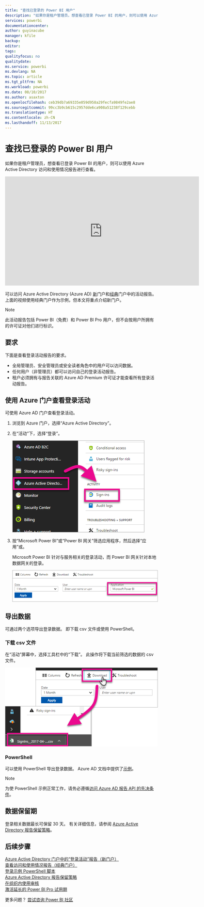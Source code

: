 ```yaml
---
title: "查找已登录的 Power BI 用户"
description: "如果你是租户管理员，想查看已登录 Power BI 的用户，则可以使用 Azure Active Directory 访问和使用情况报告进行查看。"
services: powerbi
documentationcenter: 
author: guyinacube
manager: kfile
backup: 
editor: 
tags: 
qualityfocus: no
qualitydate: 
ms.service: powerbi
ms.devlang: NA
ms.topic: article
ms.tgt_pltfrm: NA
ms.workload: powerbi
ms.date: 08/10/2017
ms.author: asaxton
ms.openlocfilehash: ceb39db7a69335e059d958a29fecfa9849fe2ae8
ms.sourcegitcommit: 99cc3b9cb615c2957dde6ca908a51238f129cebb
ms.translationtype: HT
ms.contentlocale: zh-CN
ms.lasthandoff: 11/13/2017
---
```

# <a name="find-power-bi-users-that-have-signed-in"></a>查找已登录的 Power BI 用户
如果你是租户管理员，想查看已登录 Power BI 的用户，则可以使用 Azure Active Directory 访问和使用情况报告进行查看。

<iframe width="640" height="360" src="https://www.youtube.com/embed/1AVgh9w9VM8?showinfo=0" frameborder="0" allowfullscreen></iframe>

可以访问 Azure Active Directory (Azure AD) [新](https://docs.microsoft.com/azure/active-directory/active-directory-reporting-activity-sign-ins)门户和[经典](https://docs.microsoft.com/azure/active-directory/active-directory-view-access-usage-reports)门户中的活动报告。 上面的视频使用经典门户作为示例，但本文将重点介绍新门户。

> [!NOTE]
> 此活动报告包括 Power BI（免费）和 Power BI Pro 用户，但不会按用户所拥有的许可证对他们进行标识。
> 
> 

## <a name="requirements"></a>要求
下面是查看登录活动报告的要求。

* 全局管理员、安全管理员或安全读者角色中的用户可以访问数据。
* 任何用户（非管理员）都可以访问自己的登录活动报告。
* 租户必须拥有与报告关联的 Azure AD Premium 许可证才能查看所有登录活动报告。

## <a name="using-the-azure-portal-to-view-sign-ins"></a>使用 Azure 门户查看登录活动
可使用 Azure AD 门户查看登录活动。

1. 浏览到 Azure 门户，选择“Azure Active Directory”。
2. 在“活动”下，选择“登录”。
   
    ![](media/service-admin-access-usage/azure-portal-sign-ins.png)
3. 按“Microsoft Power BI”或“Power BI 网关”筛选应用程序，然后选择“应用”或。
   
    Microsoft Power BI 针对与服务相关的登录活动，而 Power BI 网关针对本地数据网关的登录。
   
    ![](media/service-admin-access-usage/sign-in-filter.png)

## <a name="export-the-data"></a>导出数据
可通过两个选项导出登录数据。 即下载 csv 文件或使用 PowerShell。

### <a name="download-csv"></a>下载 csv 文件
在“活动”屏幕中，选择工具栏中的“下载”。 此操作将下载当前筛选的数据的 csv 文件。

![](media/service-admin-access-usage/download-sign-in-data-csv.png)

### <a name="powershell"></a>PowerShell
可以使用 PowerShell 导出登录数据。 Azure AD 文档中提供了[示例](https://docs.microsoft.com/azure/active-directory/active-directory-reporting-api-sign-in-activity-samples#powershell-script)。

> [!NOTE]
> 为使 PowerShell 示例正常工作，请务必遵循[访问 Azure AD 报告 API 的先决条件](https://docs.microsoft.com/en-us/azure/active-directory/active-directory-reporting-api-prerequisites)。
> 
> 

## <a name="data-retention"></a>数据保留期
登录相关数据最长可保留 30 天。 有关详细信息，请参阅 [Azure Active Directory 报告保留策略](https://docs.microsoft.com/azure/active-directory/active-directory-reporting-retention)。

## <a name="next-steps"></a>后续步骤
[Azure Active Directory 门户中的“登录活动”报告（新门户）](https://docs.microsoft.com/azure/active-directory/active-directory-reporting-activity-sign-ins)  
[查看访问和使用情况报告（经典门户）](https://docs.microsoft.com/azure/active-directory/active-directory-view-access-usage-reports#view-or-download-a-report)  
[登录示例 PowerShell 脚本](https://docs.microsoft.com/azure/active-directory/active-directory-reporting-api-sign-in-activity-samples#powershell-script)  
[Azure Active Directory 报告保留策略](https://docs.microsoft.com/azure/active-directory/active-directory-reporting-retention)  
[在组织内使用审核](service-admin-auditing.md)  
[激活延长的 Power BI Pro 试用期](service-extended-pro-trial.md)

更多问题？ [尝试咨询 Power BI 社区](https://community.powerbi.com/)

